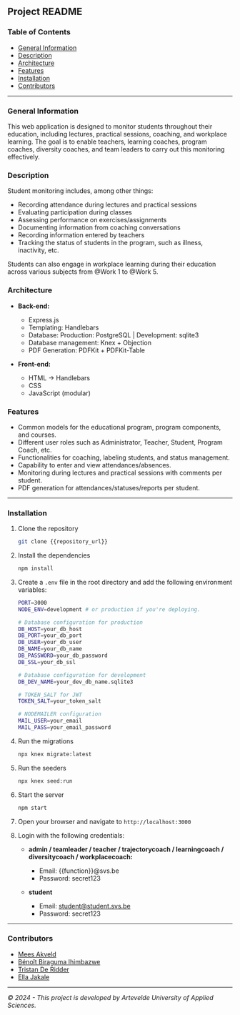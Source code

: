 ## Project README

### Table of Contents
- [General Information](#general-information)
- [Description](#description)
- [Architecture](#architecture)
- [Features](#features)
- [Installation](#installation)
- [Contributors](#contributors)

---

### General Information
This web application is designed to monitor students throughout their education, including lectures, practical sessions, coaching, and workplace learning. The goal is to enable teachers, learning coaches, program coaches, diversity coaches, and team leaders to carry out this monitoring effectively.

### Description
Student monitoring includes, among other things:
- Recording attendance during lectures and practical sessions
- Evaluating participation during classes
- Assessing performance on exercises/assignments
- Documenting information from coaching conversations
- Recording information entered by teachers
- Tracking the status of students in the program, such as illness, inactivity, etc.

Students can also engage in workplace learning during their education across various subjects from @Work 1 to @Work 5.

### Architecture
- **Back-end:**
  - Express.js
  - Templating: Handlebars
  - Database: Production: PostgreSQL | Development: sqlite3
  - Database management: Knex + Objection
  - PDF Generation: PDFKit + PDFKit-Table

- **Front-end:**
  - HTML → Handlebars
  - CSS
  - JavaScript (modular)

### Features
- Common models for the educational program, program components, and courses.
- Different user roles such as Administrator, Teacher, Student, Program Coach, etc.
- Functionalities for coaching, labeling students, and status management.
- Capability to enter and view attendances/absences.
- Monitoring during lectures and practical sessions with comments per student.
- PDF generation for attendances/statuses/reports per student.

---

### Installation

1. Clone the repository
    ```bash
    git clone {{repository_url}}
    ```

2. Install the dependencies
    ```bash
    npm install
    ```

3. Create a `.env` file in the root directory and add the following environment variables:
    ```bash
    PORT=3000
    NODE_ENV=development # or production if you're deploying.
    
    # Database configuration for production
    DB_HOST=your_db_host
    DB_PORT=your_db_port
    DB_USER=your_db_user
    DB_NAME=your_db_name
    DB_PASSWORD=your_db_password
    DB_SSL=your_db_ssl

    # Database configuration for development
    DB_DEV_NAME=your_dev_db_name.sqlite3

    # TOKEN_SALT for JWT
    TOKEN_SALT=your_token_salt

    # NODEMAILER configuration
    MAIL_USER=your_email
    MAIL_PASS=your_email_password

    ```

4. Run the migrations
    ```bash
    npx knex migrate:latest
    ```

5. Run the seeders
    ```bash
    npx knex seed:run
    ```

6. Start the server
    ```bash
    npm start
    ```

7. Open your browser and navigate to `http://localhost:3000`

8. Login with the following credentials:
    - **admin / teamleader / teacher / trajectorycoach / learningcoach / diversitycoach / workplacecoach:** 
        - Email: {{function}}@svs.be
        - Password: secret123

    - **student**
        - Email: student@student.svs.be
        - Password: secret123


---

### Contributors

- [Mees Akveld](https://github.com/pgm-meesakveld)
- [Bénoît Biraguma Ihimbazwe](https://github.com/pgm-benobira)
- [Tristan De Ridder](https://github.com/pgm-tristanderidder)
- [Ella Jakale](https://github.com/pgm-ella)

---


*© 2024 - This project is developed by Artevelde University of Applied Sciences.*